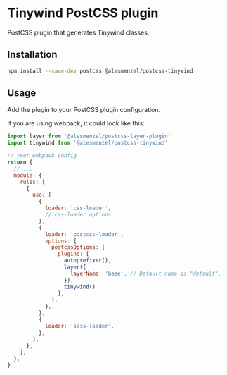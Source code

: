 # Tinywind PostCSS plugin

PostCSS plugin that generates Tinywind classes.

## Installation

```sh
npm install --save-dev postcss @alesmenzel/postcss-tinywind
```

## Usage

Add the plugin to your PostCSS plugin configuration.

If you are using webpack, it could look like this:

```js
import layer from '@alesmenzel/postcss-layer-plugin'
import tinywind from '@alesmenzel/postcss-tinywind'

// your webpack config
return {
  // ...
  module: {
    rules: [
      {
        use: [
          {
            loader: 'css-loader',
            // css-loader options
          },
          {
            loader: 'postcss-loader',
            options: {
              postcssOptions: {
                plugins: [
                  autoprefixer(),
                  layer({
                    layerName: 'base', // Default name is "default".
                  }),
                  tinywind()
                ],
              },
            },
          },
          {
            loader: 'sass-loader',
          },
        ],
      },
    ],
  },
}
```
